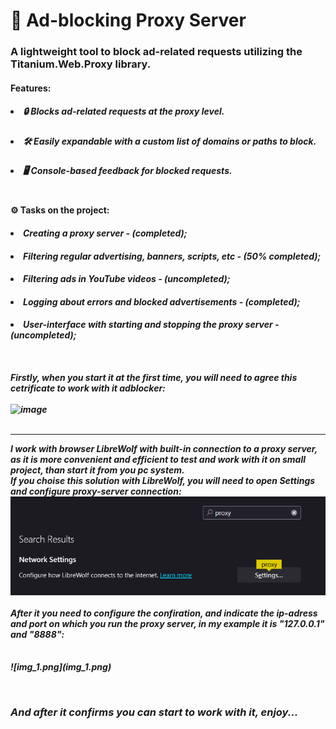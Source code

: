 # 🚫 Ad-blocking Proxy Server
<h3>A lightweight tool to block ad-related requests utilizing the Titanium.Web.Proxy library.

<h4><ui>Features:</ui><br>
<h5><li>🔒 Blocks ad-related requests at the proxy level.</li>
<h5><li>🛠️ Easily expandable with a custom list of domains or paths to block.</li>
<h5><li>🖥️ Console-based feedback for blocked requests.</li>

<h4><br><ui>⚙ Tasks on the project:</ui><br>
<h5><li>Creating a proxy server - (completed);<br>
<h5><li>Filtering regular advertising, banners, scripts, etc - (50% completed);<br>
<h5><li>Filtering ads in YouTube videos - (uncompleted);<br>
<h5><li>Logging about errors and blocked advertisements - (completed);<br>
<h5><li>User-interface with starting and stopping the proxy server - (uncompleted);<br>

<br><h4>Firstly, when you start it at the first time, you will need to agree this cetrificate to work with it adblocker:<br>
<br>![image](https://github.com/zhGorbachov/AdBlock/assets/115892673/c788a95a-3cd1-4d4b-aa6c-155dccb14c40)
<br><br><hr>I work with browser LibreWolf with built-in connection to a proxy server, as it is more convenient and efficient to test and work with it on small project, than start it from you pc system.
<br>If you choise this solution with LibreWolf, you will need to open Settings and configure proxy-server connection:
<br>![img.png](img.png)<br>
<br>After it you need to configure the confiration, and indicate the ip-adress and port on which you run the proxy server, in my example it is "127.0.0.1" and "8888":
</h4><br>![img_1.png](img_1.png)

<br><h3>And after it confirms you can start to work with it, enjoy...